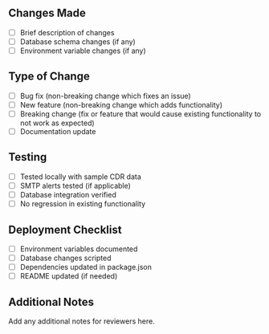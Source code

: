 ## Changes Made
- [ ] Brief description of changes
- [ ] Database schema changes (if any)
- [ ] Environment variable changes (if any)

## Type of Change
- [ ] Bug fix (non-breaking change which fixes an issue)
- [ ] New feature (non-breaking change which adds functionality)
- [ ] Breaking change (fix or feature that would cause existing functionality to not work as expected)
- [ ] Documentation update

## Testing
- [ ] Tested locally with sample CDR data
- [ ] SMTP alerts tested (if applicable)
- [ ] Database integration verified
- [ ] No regression in existing functionality

## Deployment Checklist
- [ ] Environment variables documented
- [ ] Database changes scripted
- [ ] Dependencies updated in package.json
- [ ] README updated (if needed)

## Additional Notes
Add any additional notes for reviewers here.